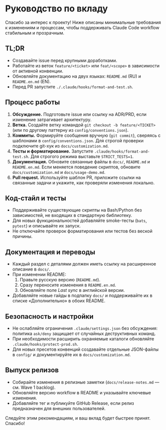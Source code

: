 # Руководство по вкладу

Спасибо за интерес к проекту! Ниже описаны минимальные требования к изменениям и процессам, чтобы поддерживать Claude Code workflow стабильным и прозрачным.

## TL;DR
- Создавайте issue перед крупными доработками.
- Работайте из веток `feature/<ticket>` или `feat/<scope>` в зависимости от активной конвенции.
- Обновляйте документацию на двух языках: `README.md` (RU) и `README.en.md` (EN).
- Перед PR запустите `./.claude/hooks/format-and-test.sh`.

## Процесс работы
1. **Обсуждение.** Подготовьте issue или ссылку на ADR/PRD, если изменение затрагивает архитектуру.
2. **Ветка.** Создайте ветку командой `git checkout -b feature/<TICKET>` (или по другому паттерну из `config/conventions.json`).
3. **Коммиты.** Формируйте сообщения вручную (`git commit`), сверяясь с шаблонами в `config/conventions.json`. Для строгой проверки подключите git-хук из `docs/customization.md`.
4. **Тесты и форматирование.** Запустите `.claude/hooks/format-and-test.sh`. Для строгого режима выставьте `STRICT_TESTS=1`.
5. **Документация.** Обновите связанные файлы в `docs/`, `README.md` и `README.en.md`. Если меняется поведение скриптов, обновите `docs/customization.md` и `docs/usage-demo.md`.
6. **Pull request.** Используйте шаблон PR, приложите ссылки на связанные задачи и укажите, как проверяли изменения локально.

## Код-стайл и тесты
- Поддерживайте существующие скрипты на Bash/Python без зависимостей, не входящих в стандартную библиотеку.
- Для новых функциональностей добавляйте smoke-тесты (`bats`, `pytest`) и описывайте их запуск.
- Не отключайте проверок форматирования или тестов без веской причины.

## Документация и переводы
- Каждый раздел с деталями должен иметь ссылку на расширенное описание в `docs/`.
- При изменении README:
  1. Правьте русскую версию (`README.md`).
  2. Сразу переносите изменения в `README.en.md`.
  3. Обновляйте поле _Last sync_ в английской версии.
- Добавляйте новые гайды в подпапку `docs/` и поддерживайте их в списке «Дополнительно» в обоих README.

## Безопасность и настройки
- Не ослабляйте ограничения `.claude/settings.json` без обсуждения: политика `ask/deny` защищает от случайных деструктивных команд.
- При необходимости расширить охраняемые каталоги обновляйте `.claude/hooks/protect-prod.sh`.
- Для новых пресетов конвенций создавайте отдельные JSON-файлы в `config/` и документируйте их в `docs/customization.md`.

## Выпуск релизов
- Собирайте изменения в релизные заметки (`docs/release-notes.md` — см. Wave 1 backlog).
- Обновляйте версию workflow в README и указывайте ключевые изменения.
- Добавляйте тег и публикуйте GitHub Release, если релиз предназначен для внешних пользователей.

Следуйте этим рекомендациям, и ваш вклад будет быстрее принят. Спасибо!
